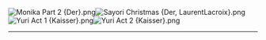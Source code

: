 ![Monika Part 2 {Der}.png](https://raw.githubusercontent.com/Klokinator/FE-Repo/main/Portrait%20Repository/Non-FE%20Properties/Doki%20Doki%20Literature%20Club/Monika%20Part%202%20%7BDer%7D.png "Monika Part 2 {Der}.png")![Sayori Christmas {Der, LaurentLacroix}.png](https://raw.githubusercontent.com/Klokinator/FE-Repo/main/Portrait%20Repository/Non-FE%20Properties/Doki%20Doki%20Literature%20Club/Sayori%20Christmas%20%7BDer,%20LaurentLacroix%7D.png "Sayori Christmas {Der, LaurentLacroix}.png")![Yuri Act 1 {Kaisser}.png](https://raw.githubusercontent.com/Klokinator/FE-Repo/main/Portrait%20Repository/Non-FE%20Properties/Doki%20Doki%20Literature%20Club/Yuri%20Act%201%20%7BKaisser%7D.png "Yuri Act 1 {Kaisser}.png")![Yuri Act 2 {Kaisser}.png](https://raw.githubusercontent.com/Klokinator/FE-Repo/main/Portrait%20Repository/Non-FE%20Properties/Doki%20Doki%20Literature%20Club/Yuri%20Act%202%20%7BKaisser%7D.png "Yuri Act 2 {Kaisser}.png")



----

